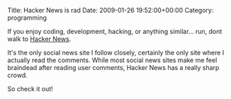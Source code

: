 Title: Hacker News is rad
Date: 2009-01-26 19:52:00+00:00
Category: programming

If you enjoy coding, development, hacking, or anything similar... run, dont
walk to [Hacker News](http://news.ycombinator.com/).

  
  
  
It's the only social news site I follow closely, certainly the only site where
I actually read the comments. While most social news sites make me feel
braindead after reading user comments, Hacker News has a really sharp crowd.

  
  
  
So check it out!

